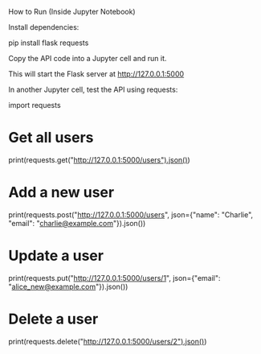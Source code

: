 How to Run (Inside Jupyter Notebook)

Install dependencies:

pip install flask requests


Copy the API code into a Jupyter cell and run it.

This will start the Flask server at http://127.0.0.1:5000

In another Jupyter cell, test the API using requests:

import requests

# Get all users
print(requests.get("http://127.0.0.1:5000/users").json())

# Add a new user
print(requests.post("http://127.0.0.1:5000/users", 
                    json={"name": "Charlie", "email": "charlie@example.com"}).json())

# Update a user
print(requests.put("http://127.0.0.1:5000/users/1", 
                   json={"email": "alice_new@example.com"}).json())

# Delete a user
print(requests.delete("http://127.0.0.1:5000/users/2").json())
